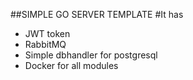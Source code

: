 ##SIMPLE GO SERVER TEMPLATE
#It has 
* JWT token
* RabbitMQ
* Simple dbhandler for postgresql
* Docker for all modules
